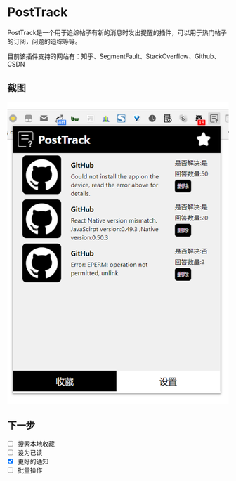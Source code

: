 # PostTrack
PostTrack是一个用于追综帖子有新的消息时发出提醒的插件，可以用于热门帖子的订阅，问题的追综等等。

目前该插件支持的网站有：知乎、SegmentFault、StackOverflow、Github、CSDN

## 截图
![screenshot](screenshot/screenshot.png)

## 下一步

* [ ] 搜索本地收藏
* [ ] 设为已读
* [X] 更好的通知
* [ ] 批量操作
